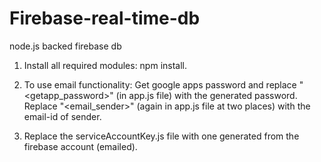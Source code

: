 # Firebase-real-time-db
node.js backed firebase db

1. Install all required modules: npm install.

2. To use email functionality: Get google apps password and replace "<getapp_password>" (in app.js file) with the generated password. Replace "<email_sender>" (again in app.js file at two places) with the email-id of sender.

3. Replace the serviceAccountKey.js file with one generated from the firebase account (emailed).

